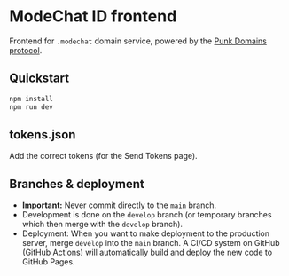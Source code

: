 # ModeChat ID frontend

Frontend for `.modechat` domain service, powered by the [Punk Domains protocol](https://punk.domains).

## Quickstart

```bash
npm install
npm run dev
```

## tokens.json

Add the correct tokens (for the Send Tokens page).

## Branches & deployment

- **Important:** Never commit directly to the `main` branch.
- Development is done on the `develop` branch (or temporary branches which then merge with the `develop` branch).
- Deployment: When you want to make deployment to the production server, merge `develop` into the `main` branch. A CI/CD system on GitHub (GitHub Actions) will automatically build and deploy the new code to GitHub Pages.